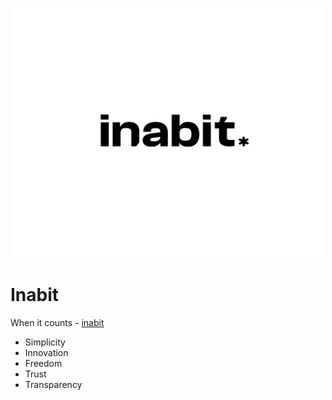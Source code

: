 <p align="center">
    <a href="https://inabit.com/">
      <img src="/src/assets/inabit-logo.png" alt="Image" width="500" height="400" />
    </a>
</p>
     
# Inabit

When it counts - [inabit](https://inabit.com/)

* Simplicity
* Innovation
* Freedom
* Trust
* Transparency
